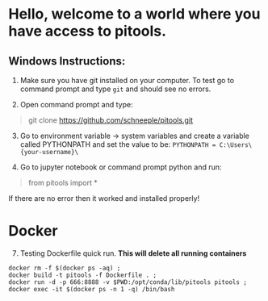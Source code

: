 # Hello, welcome to a world where you have access to pitools.

## Windows Instructions:

1.  Make sure you have git installed on your computer. To test go to command prompt and type `git` and should see no errors. 

2. Open command prompt and type:
>  git clone https://github.com/schneeple/pitools.git

3. Go to environment variable -> system variables and create a variable called PYTHONPATH and set the value to be:
    `PYTHONPATH = C:\Users\{your-username}\`
    
4. Go to jupyter notebook or command prompt python and run:
>  from pitools import *

If there are no error then it worked and installed properly!

# Docker

7. Testing Dockerfile quick run. **This will delete all running containers**
```
docker rm -f $(docker ps -aq) ; 
docker build -t pitools -f Dockerfile . ; 
docker run -d -p 666:8888 -v $PWD:/opt/conda/lib/pitools pitools ; 
docker exec -it $(docker ps -n 1 -q) /bin/bash
```

